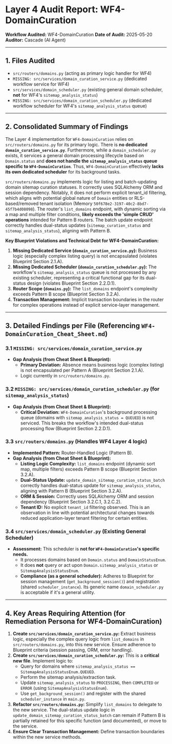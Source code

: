 # Layer 4 Audit Report: WF4-DomainCuration

**Workflow Audited:** WF4-DomainCuration
**Date of Audit:** 2025-05-20
**Auditor:** Cascade (AI Agent)

---

## 1. Files Audited

- `src/routers/domains.py` (acting as primary logic handler for WF4)
- `MISSING: src/services/domain_curation_service.py` (dedicated workflow service for WF4)
- `src/services/domain_scheduler.py` (existing general domain scheduler, **not** for WF4's `sitemap_analysis_status`)
- `MISSING: src/services/domain_curation_scheduler.py` (dedicated workflow scheduler for WF4's `sitemap_analysis_status` queue)

---

## 2. Consolidated Summary of Findings

The Layer 4 implementation for `WF4-DomainCuration` relies on `src/routers/domains.py` for its primary logic. There is **no dedicated `domain_curation_service.py`**. Furthermore, while a `domain_scheduler.py` exists, it services a general domain processing lifecycle based on `Domain.status` and **does not handle the `sitemap_analysis_status` queue specific to `WF4-DomainCuration`**. Thus, `WF4-DomainCuration` effectively **lacks its own dedicated scheduler** for its background tasks.

`src/routers/domains.py` implements logic for listing and batch-updating domain sitemap curation statuses. It correctly uses SQLAlchemy ORM and session dependency. Notably, it does not perform explicit tenant_id filtering, which aligns with potential global nature of `Domain` entities or RLS-based/removed tenant isolation (Memory `50f678e2-3197-40c2-8bd7-45f7b4d08098`). The router's `list_domains` endpoint, with dynamic sorting via a map and multiple filter conditions, **likely exceeds the 'simple CRUD' operations** intended for Pattern B routers. The batch update endpoint correctly handles dual-status updates (`sitemap_curation_status` and `sitemap_analysis_status`), aligning with Pattern B.

**Key Blueprint Violations and Technical Debt for WF4-DomainCuration:**

1.  **Missing Dedicated Service (`domain_curation_service.py`):** Business logic (especially complex listing query) is not encapsulated (violates Blueprint Section 2.1.A).
2.  **Missing Dedicated Scheduler (`domain_curation_scheduler.py`):** The workflow's `sitemap_analysis_status` queue is not processed by any existing scheduler, representing a critical functional gap for its dual-status design (violates Blueprint Section 2.2.D.1).
3.  **Router Scope (`domains.py`):** The `list_domains` endpoint's complexity exceeds Pattern B scope (Blueprint Section 3.2.A).
4.  **Transaction Management:** Implicit transaction boundaries in the router for complex operations instead of explicit service-layer management.

---

## 3. Detailed Findings per File (Referencing `WF4-DomainCuration_Cheat_Sheet.md`)

### 3.1 `MISSING: src/services/domain_curation_service.py`

*   **Gap Analysis (from Cheat Sheet & Blueprint):**
    *   **Primary Deviation:** Absence means business logic (complex listing) is not encapsulated per Pattern A (Blueprint Section 2.1.A).
    *   Logic currently in `src/routers/domains.py`.

### 3.2 `MISSING: src/services/domain_curation_scheduler.py` (for `sitemap_analysis_status`)

*   **Gap Analysis (from Cheat Sheet & Blueprint):**
    *   **Critical Deviation:** `WF4-DomainCuration`'s background processing queue (domains with `sitemap_analysis_status = QUEUED`) is not serviced. This breaks the workflow's intended dual-status processing flow (Blueprint Section 2.2.D.1).

### 3.3 `src/routers/domains.py` (Handles WF4 Layer 4 logic)

*   **Implemented Pattern:** Router-Handled Logic (Pattern B).
*   **Gap Analysis (from Cheat Sheet & Blueprint):**
    *   **Listing Logic Complexity:** `list_domains` endpoint (dynamic sort map, multiple filters) exceeds Pattern B scope (Blueprint Section 3.2.A).
    *   **Dual-Status Update:** `update_domain_sitemap_curation_status_batch` correctly handles dual-status update for `sitemap_analysis_status`, aligning with Pattern B (Blueprint Section 3.2.A).
    *   **ORM & Session:** Correctly uses SQLAlchemy ORM and session dependency (Blueprint Section 3.2.C.1, 3.2.C.2).
    *   **Tenant ID:** No explicit `tenant_id` filtering observed. This is an observation in line with potential architectural changes towards reduced application-layer tenant filtering for certain entities.

### 3.4 `src/services/domain_scheduler.py` (Existing General Scheduler)

*   **Assessment:** This scheduler is **not for `WF4-DomainCuration`'s specific needs.**
    *   It processes domains based on `Domain.status` and `DomainStatusEnum`.
    *   It does **not** query or act upon `Domain.sitemap_analysis_status` or `SitemapAnalysisStatusEnum`.
    *   **Compliance (as a general scheduler):** Adheres to Blueprint for session management (`get_background_session()`) and registration (shared `scheduler_instance`). Its generic name `domain_scheduler.py` is acceptable if it's a general utility.

---

## 4. Key Areas Requiring Attention (for Remediation Persona for WF4-DomainCuration)

1.  **Create `src/services/domain_curation_service.py`:** Extract business logic, especially the complex query logic from `list_domains` in `src/routers/domains.py`, into this new service. Ensure adherence to Blueprint criteria (session passing, ORM, error handling).
2.  **Create `src/services/domain_curation_scheduler.py`:** This is a **critical new file**. Implement logic to:
    *   Query for domains where `sitemap_analysis_status == SitemapAnalysisStatusEnum.QUEUED`.
    *   Perform the sitemap analysis/extraction task.
    *   Update `sitemap_analysis_status` to `PROCESSING`, then `COMPLETED` or `ERROR` (using `SitemapAnalysisStatusEnum`).
    *   Use `get_background_session()` and register with the shared `scheduler_instance` in `main.py`.
3.  **Refactor `src/routers/domains.py`:** Simplify `list_domains` to delegate to the new service. The dual-status update logic in `update_domain_sitemap_curation_status_batch` can remain if Pattern B is partially retained for this specific function (and documented), or move to the service.
4.  **Ensure Clear Transaction Management:** Define transaction boundaries within the new service methods.

